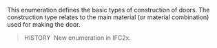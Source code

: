 ﻿This enumeration defines the basic types of construction of doors. The construction type relates to the main material (or material combination) used for making the door.

> HISTORY&nbsp; New enumeration in IFC2x.